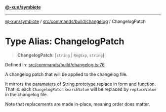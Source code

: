 [**@-xun/symbiote**](../../../../../README.md)

***

[@-xun/symbiote](../../../../../README.md) / [src/commands/build/changelog](../README.md) / ChangelogPatch

# Type Alias: ChangelogPatch

> **ChangelogPatch**: \[`string` \| `RegExp`, `string`\]

Defined in: [src/commands/build/changelog.ts:76](https://github.com/Xunnamius/symbiote/blob/e90857acb3d261d6e9bd248ab0e38c7f0e05d449/src/commands/build/changelog.ts#L76)

A changelog patch that will be applied to the changelog file.

It mirrors the parameters of String.prototype.replace in form and
function. That is: each `ChangelogPatch` `searchValue` will be replaced by
`replaceValue` in the changelog file.

Note that replacements are made in-place, meaning order does matter.
